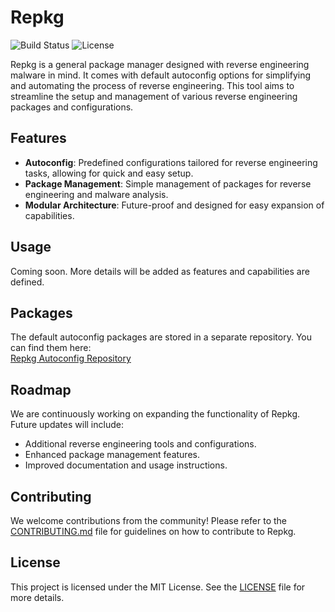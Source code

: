 # Repkg

![Build Status](https://img.shields.io/github/actions/workflow/status/heap-s/Repkg/maven.yml)
![License](https://img.shields.io/github/license/heap-s/Repkg)

Repkg is a general package manager designed with reverse engineering malware in mind. It comes with default autoconfig options for simplifying and automating the process of reverse engineering. This tool aims to streamline the setup and management of various reverse engineering packages and configurations.

## Features

- **Autoconfig**: Predefined configurations tailored for reverse engineering tasks, allowing for quick and easy setup.
- **Package Management**: Simple management of packages for reverse engineering and malware analysis.
- **Modular Architecture**: Future-proof and designed for easy expansion of capabilities.

## Usage

Coming soon. More details will be added as features and capabilities are defined.

## Packages

The default autoconfig packages are stored in a separate repository. You can find them here:  
[Repkg Autoconfig Repository](https://github.com/heap-s/Repkg-autoconfig)

## Roadmap

We are continuously working on expanding the functionality of Repkg. Future updates will include:

- Additional reverse engineering tools and configurations.
- Enhanced package management features.
- Improved documentation and usage instructions.

## Contributing

We welcome contributions from the community! Please refer to the [CONTRIBUTING.md](CONTRIBUTING.md) file for guidelines on how to contribute to Repkg.

## License

This project is licensed under the MIT License. See the [LICENSE](LICENSE) file for more details.
